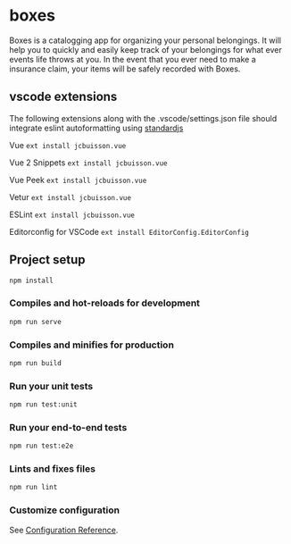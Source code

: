 # boxes

Boxes is a catalogging app for organizing your personal belongings. It will help you to quickly and easily keep track of your belongings for what ever events life throws at you. In the event that you ever need to make a insurance claim, your items will be safely recorded with Boxes.

## vscode extensions

The following extensions along with the .vscode/settings.json file should integrate eslint autoformatting using [standardjs](https://standardjs.com/)

Vue
`ext install jcbuisson.vue`

Vue 2 Snippets
`ext install jcbuisson.vue`

Vue Peek
`ext install jcbuisson.vue`

Vetur
`ext install jcbuisson.vue`

ESLint
`ext install jcbuisson.vue`

Editorconfig for VSCode
`ext install EditorConfig.EditorConfig`

## Project setup

```sh
npm install
```

### Compiles and hot-reloads for development

```sh
npm run serve
```

### Compiles and minifies for production

```sh
npm run build
```

### Run your unit tests

```sh
npm run test:unit
```

### Run your end-to-end tests

```sh
npm run test:e2e
```

### Lints and fixes files

```sh
npm run lint
```

### Customize configuration

See [Configuration Reference](https://cli.vuejs.org/config/).
